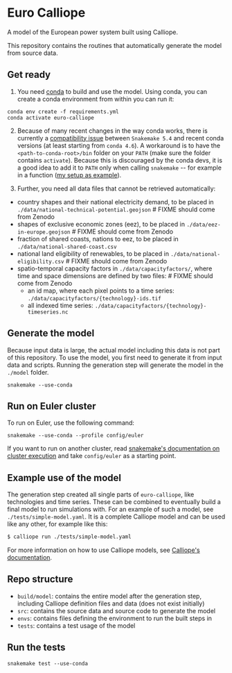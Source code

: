 # Euro Calliope

A model of the European power system built using Calliope.

This repository contains the routines that automatically generate the model from source data.

## Get ready

1. You need [conda](https://conda.io/docs/index.html) to build and use the model. Using conda, you can create a conda environment from within you can run it:

```
conda env create -f requirements.yml
conda activate euro-calliope
```

2. Because of many recent changes in the way conda works, there is currently a [compatibility issue](https://bitbucket.org/snakemake/snakemake/issues/1029/subshells-and-conda-44) between `Snakemake 5.4` and recent conda versions (at least starting from `conda 4.6`). A workaround is to have the `<path-to-conda-root>/bin` folder on your `PATH` (make sure the folder contains `activate`). Because this is discouraged by the conda devs, it is a good idea to add it to `PATH` only when calling `snakemake` -- for example in a function ([my setup as example](https://github.com/timtroendle/.settings/blob/a5afc0c5f37afe4f5b1b924639e03c130fc7bdb7/fish/functions/smake.fish#L1)).

3. Further, you need all data files that cannot be retrieved automatically:

* country shapes and their national electricity demand, to be placed in `./data/national-technical-potential.geojson` # FIXME should come from Zenodo
* shapes of exclusive economic zones (eez), to be placed in `./data/eez-in-europe.geojson` # FIXME should come from Zenodo
* fraction of shared coasts, nations to eez, to be placed in `./data/national-shared-coast.csv`
* national land eligibility of renewables, to be placed in `./data/national-eligibility.csv` # FIXME should come from Zenodo
* spatio-temporal capacity factors in `./data/capacityfactors/`, where time and space dimensions are defined by two files: # FIXME should come from Zenodo
    * an id map, where each pixel points to a time series: `./data/capacityfactors/{technology}-ids.tif`
    * all indexed time series: `./data/capacityfactors/{technology}-timeseries.nc`

## Generate the model

Because input data is large, the actual model including this data is not part of this repository. To use the model, you first need to generate it from input data and scripts. Running the generation step will generate the model in the `./model` folder.

    snakemake --use-conda

## Run on Euler cluster

To run on Euler, use the following command:

    snakemake --use-conda --profile config/euler

If you want to run on another cluster, read [snakemake's documentation on cluster execution](https://snakemake.readthedocs.io/en/stable/executable.html#cluster-execution) and take `config/euler` as a starting point.

## Example use of the model

The generation step created all single parts of `euro-calliope`, like technologies and time series. These can be combined to eventually build a final model to run simulations with. For an example of such a model, see `./tests/simple-model.yaml`. It is a complete Calliope model and can be used like any other, for example like this:

```Bash
$ calliope run ./tests/simple-model.yaml
```

For more information on how to use Calliope models, see [Calliope's documentation](https://www.callio.pe).

## Repo structure

* `build/model`: contains the entire model after the generation step, including Calliope definition files and data (does not exist initially)
* `src`: contains the source data and source code to generate the model
* `envs`: contains files defining the environment to run the built steps in
* `tests`: contains a test usage of the model

## Run the tests

    snakemake test --use-conda
